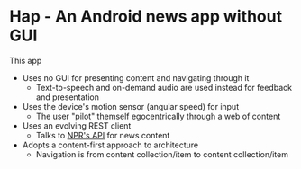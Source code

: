 Hap - An Android news app without GUI
===

This app

- Uses no GUI for presenting content and navigating through it
  - Text-to-speech and on-demand audio are used instead for feedback and presentation 
- Uses the device's motion sensor (angular speed) for input
  - The user "pilot" themself egocentrically through a web of content
- Uses an evolving REST client
  - Talks to [NPR's API][npr_api_url] for news content
- Adopts a content-first approach to architecture
  - Navigation is from content collection/item to content collection/item

[npr_api_url]: http://www.npr.org/api/index

